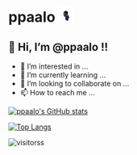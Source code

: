 # ppaalo&nbsp;<img src="https://github.com/ppaalo/ppaalo/blob/main/assets/steve.gif" width="30px">

## 👋 Hi, I’m @ppaalo !! 

- 👀 I’m interested in ...
- 🌱 I’m currently learning ...
- 💞️ I’m looking to collaborate on ...
- 📫 How to reach me ...

<!---
ppaalo/ppaalo is a ✨ special ✨ repository because its `README.md` (this file) appears on your GitHub profile.
You can click the Preview link to take a look at your changes.
--->
[![ppaalo's GitHub stats](https://github-readme-stats.vercel.app/api?username=ppaalo&show_icons=true&theme=tokyonight)](https://github.com/ppaalo)

[![Top Langs](https://github-readme-stats.vercel.app/api/top-langs/?username=ppaalo&layout=compact)](https://github.com/ppaalo)

![visitorss](https://visitor-badge.laobi.icu/badge?page_id=TheDudeThatCode)
